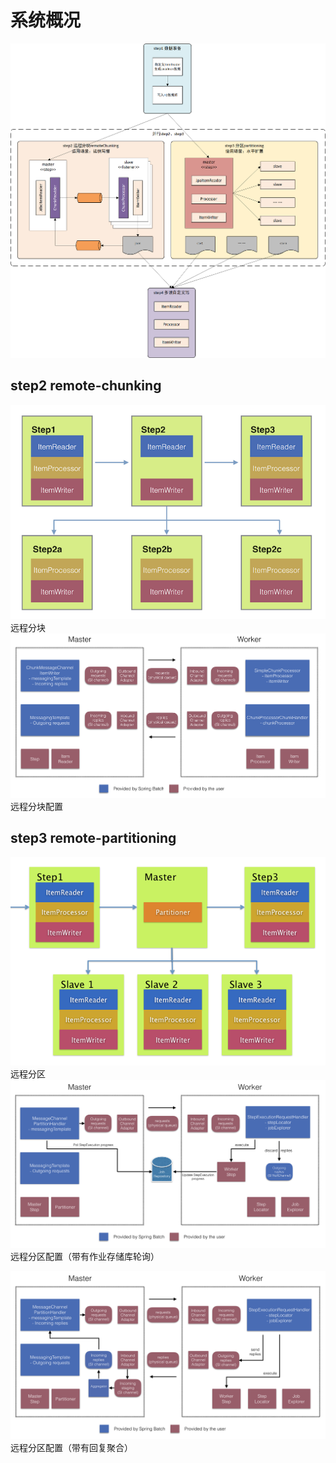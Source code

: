 # 系统概况

![1](doc/1.png)

## step2 remote-chunking

![remote-chunking-sbi](doc\remote-chunking-sbi.png)
远程分块
![remote-chunking-config](doc\remote-chunking-config.png)
远程分块配置

## step3 remote-partitioning

![remote-partitioning](doc\remote-partitioning.png)
远程分区
![remote-partitioning-polling-config](doc\remote-partitioning-polling-config.png)
远程分区配置（带有作业存储库轮询）

![remote-partitioning-aggregation-config](doc\remote-partitioning-aggregation-config.png)
远程分区配置（带有回复聚合）

